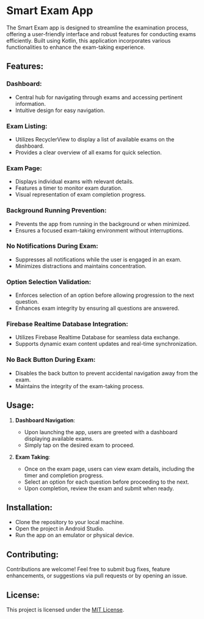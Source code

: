 # Smart Exam App

The Smart Exam app is designed to streamline the examination process, offering a user-friendly interface and robust features for conducting exams efficiently. Built using Kotlin, this application incorporates various functionalities to enhance the exam-taking experience.

## Features:

### Dashboard:
- Central hub for navigating through exams and accessing pertinent information.
- Intuitive design for easy navigation.

### Exam Listing:
- Utilizes RecyclerView to display a list of available exams on the dashboard.
- Provides a clear overview of all exams for quick selection.

### Exam Page:
- Displays individual exams with relevant details.
- Features a timer to monitor exam duration.
- Visual representation of exam completion progress.

### Background Running Prevention:
- Prevents the app from running in the background or when minimized.
- Ensures a focused exam-taking environment without interruptions.

### No Notifications During Exam:
- Suppresses all notifications while the user is engaged in an exam.
- Minimizes distractions and maintains concentration.

### Option Selection Validation:
- Enforces selection of an option before allowing progression to the next question.
- Enhances exam integrity by ensuring all questions are answered.

### Firebase Realtime Database Integration:
- Utilizes Firebase Realtime Database for seamless data exchange.
- Supports dynamic exam content updates and real-time synchronization.

### No Back Button During Exam:
- Disables the back button to prevent accidental navigation away from the exam.
- Maintains the integrity of the exam-taking process.

## Usage:
1. **Dashboard Navigation**:
   - Upon launching the app, users are greeted with a dashboard displaying available exams.
   - Simply tap on the desired exam to proceed.

2. **Exam Taking**:
   - Once on the exam page, users can view exam details, including the timer and completion progress.
   - Select an option for each question before proceeding to the next.
   - Upon completion, review the exam and submit when ready.

## Installation:
- Clone the repository to your local machine.
- Open the project in Android Studio.
- Run the app on an emulator or physical device.

## Contributing:
Contributions are welcome! Feel free to submit bug fixes, feature enhancements, or suggestions via pull requests or by opening an issue.

## License:
This project is licensed under the [MIT License](LICENSE).


